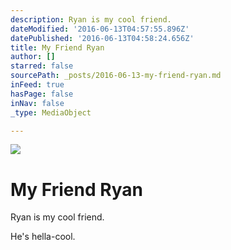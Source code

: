 ```yaml
---
description: Ryan is my cool friend.
dateModified: '2016-06-13T04:57:55.896Z'
datePublished: '2016-06-13T04:58:24.656Z'
title: My Friend Ryan
author: []
starred: false
sourcePath: _posts/2016-06-13-my-friend-ryan.md
inFeed: true
hasPage: false
inNav: false
_type: MediaObject

---
```

![](https://the-grid-user-content.s3-us-west-2.amazonaws.com/f1e7bc91-ed7e-4b99-8f03-27c5baa3ad2c.jpg)

# My Friend Ryan

Ryan is my cool friend.

He's hella-cool.